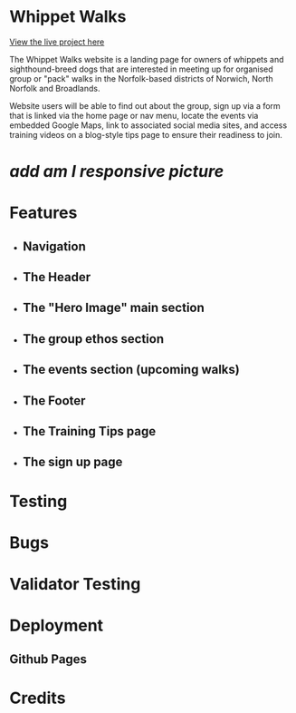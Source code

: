 # Whippet Walks

[View the live project here](https://rob-mundy.github.io/whippet-walks/)

The Whippet Walks website is a landing page for owners of whippets and sighthound-breed dogs that are interested in meeting up for organised group or "pack" walks in the Norfolk-based districts of Norwich, North Norfolk and Broadlands.

Website users will be able to find out about the group, sign up via a form that is linked via the home page or nav menu, locate the events via embedded Google Maps, link to associated social media sites, and access training videos on a blog-style tips page to ensure their readiness to join.

# *add am I responsive picture*

# Features

+ ## Navigation

+ ## The Header

+ ## The "Hero Image" main section 

+ ## The group ethos section

+ ## The events section (upcoming walks)

+ ## The Footer

+ ## The Training Tips page

+ ## The sign up page

# Testing

# Bugs

# Validator Testing

# Deployment

## Github Pages

# Credits
